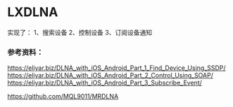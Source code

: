 # LXDLNA

实现了：
1、搜索设备
2、控制设备
3、订阅设备通知

### 参考资料：
https://eliyar.biz/DLNA_with_iOS_Android_Part_1_Find_Device_Using_SSDP/
https://eliyar.biz/DLNA_with_iOS_Android_Part_2_Control_Using_SOAP/
https://eliyar.biz/DLNA_with_iOS_Android_Part_3_Subscribe_Event/

https://github.com/MQL9011/MRDLNA
